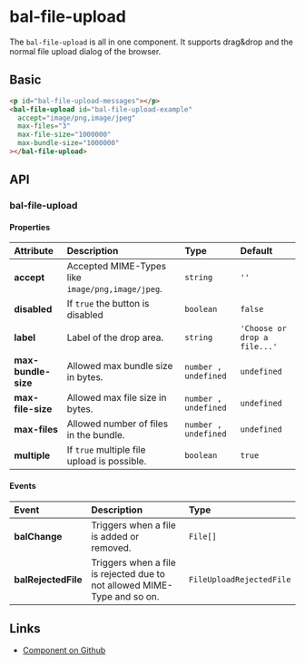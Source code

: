 # bal-file-upload

The `bal-file-upload` is all in one component. It supports drag&drop and the normal file upload dialog of the browser.


## Basic

<ClientOnly>  <docs-demo-bal-file-upload-45></docs-demo-bal-file-upload-45></ClientOnly>

```html
<p id="bal-file-upload-messages"></p>
<bal-file-upload id="bal-file-upload-example"
  accept="image/png,image/jpeg"
  max-files="3"
  max-file-size="1000000"
  max-bundle-size="1000000"
></bal-file-upload>
```


## API

### bal-file-upload

#### Properties

| Attribute           | Description                                      | Type                 | Default                      |
| :------------------ | :----------------------------------------------- | :------------------- | :--------------------------- |
| **accept**          | Accepted MIME-Types like `image/png,image/jpeg`. | `string`             | `''`                         |
| **disabled**        | If `true` the button is disabled                 | `boolean`            | `false`                      |
| **label**           | Label of the drop area.                          | `string`             | `'Choose or drop a file...'` |
| **max-bundle-size** | Allowed max bundle size in bytes.                | `number , undefined` | `undefined`                  |
| **max-file-size**   | Allowed max file size in bytes.                  | `number , undefined` | `undefined`                  |
| **max-files**       | Allowed number of files in the bundle.           | `number , undefined` | `undefined`                  |
| **multiple**        | If `true` multiple file upload is possible.      | `boolean`            | `true`                       |

#### Events

| Event               | Description                                                              | Type                     |
| :------------------ | :----------------------------------------------------------------------- | :----------------------- |
| **balChange**       | Triggers when a file is added or removed.                                | `File[]`                 |
| **balRejectedFile** | Triggers when a file is rejected due to not allowed MIME-Type and so on. | `FileUploadRejectedFile` |






## Links

* [Component on Github](https://github.com/baloise/ui-library/blob/master/packages/library/src/components/bal-file-upload)

<ClientOnly>
  <docs-component-script tag="balFileUpload"></docs-component-script>
</ClientOnly>
